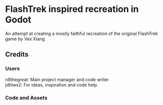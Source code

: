 
# FlashTrek inspired recreation in Godot

An attempt at creating a mostly faithful recreation of the original FlashTrek game by Vex Xiang

## Credits
### Users
n8thegreat: Main project manager and code writer <br />
jdhlws2: For ideas, inspiration and code help

### Code and Assets
